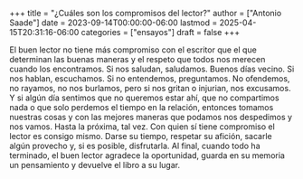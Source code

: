 +++
title = "¿Cuáles son los compromisos del lector?"
author = ["Antonio Saade"]
date = 2023-09-14T00:00:00-06:00
lastmod = 2025-04-15T20:31:16-06:00
categories = ["ensayos"]
draft = false
+++

El buen lector no tiene más compromiso con el escritor que el que determinan las buenas maneras y el respeto que todos nos merecen cuando los encontramos. Si nos saludan, saludamos. Buenos días vecino. Si nos hablan, escuchamos.  Si no entendemos, preguntamos. No ofendemos, no rayamos, no nos burlamos, pero si nos gritan o injurian, nos excusamos. Y si algún día sentimos que no queremos estar ahí, que no compartimos nada o que solo perdemos el tiempo en la relación, entonces tomamos nuestras cosas y con las mejores maneras que podamos nos despedimos y nos vamos. Hasta la próxima, tal vez. Con quien sí tiene compromiso el lector es consigo mismo. Darse su tiempo, respetar su afición, sacarle algún provecho y, si es posible, disfrutarla. Al final, cuando todo ha terminado, el buen lector agradece la oportunidad, guarda en su memoria un pensamiento y devuelve el libro a su lugar.
